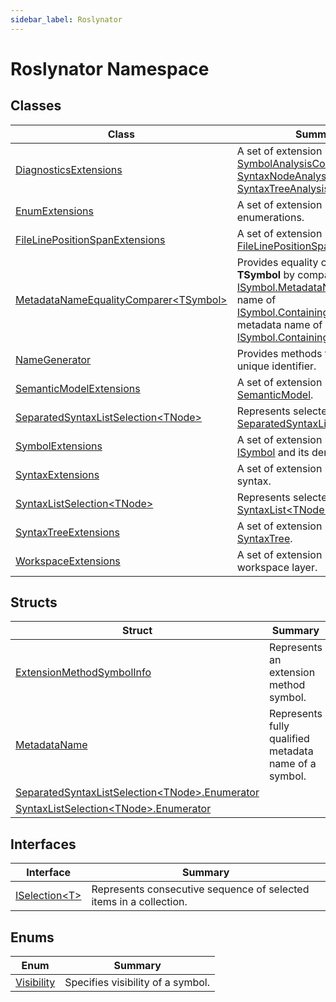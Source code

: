 ```yaml
---
sidebar_label: Roslynator
---
```


# Roslynator Namespace

## Classes

| Class | Summary |
| ----- | ------- |
| [DiagnosticsExtensions](DiagnosticsExtensions/index.md) | A set of extension methods for [SymbolAnalysisContext](https://docs.microsoft.com/en-us/dotnet/api/microsoft.codeanalysis.diagnostics.symbolanalysiscontext), [SyntaxNodeAnalysisContext](https://docs.microsoft.com/en-us/dotnet/api/microsoft.codeanalysis.diagnostics.syntaxnodeanalysiscontext) and [SyntaxTreeAnalysisContext](https://docs.microsoft.com/en-us/dotnet/api/microsoft.codeanalysis.diagnostics.syntaxtreeanalysiscontext)\. |
| [EnumExtensions](EnumExtensions/index.md) | A set of extension methods for enumerations\. |
| [FileLinePositionSpanExtensions](FileLinePositionSpanExtensions/index.md) | A set of extension methods for [FileLinePositionSpan](https://docs.microsoft.com/en-us/dotnet/api/microsoft.codeanalysis.filelinepositionspan)\. |
| [MetadataNameEqualityComparer&lt;TSymbol&gt;](MetadataNameEqualityComparer-1/index.md) | Provides equality comparison for **TSymbol** by comparing [ISymbol.MetadataName](https://docs.microsoft.com/en-us/dotnet/api/microsoft.codeanalysis.isymbol.metadataname), metadata name of [ISymbol.ContainingType](https://docs.microsoft.com/en-us/dotnet/api/microsoft.codeanalysis.isymbol.containingtype)\(s\) and metadata name of [ISymbol.ContainingNamespace](https://docs.microsoft.com/en-us/dotnet/api/microsoft.codeanalysis.isymbol.containingnamespace)\(s\)\. |
| [NameGenerator](NameGenerator/index.md) | Provides methods to obtain an unique identifier\. |
| [SemanticModelExtensions](SemanticModelExtensions/index.md) | A set of extension methods for a [SemanticModel](https://docs.microsoft.com/en-us/dotnet/api/microsoft.codeanalysis.semanticmodel)\. |
| [SeparatedSyntaxListSelection&lt;TNode&gt;](SeparatedSyntaxListSelection-1/index.md) | Represents selected nodes in a [SeparatedSyntaxList&lt;TNode&gt;](https://docs.microsoft.com/en-us/dotnet/api/microsoft.codeanalysis.separatedsyntaxlist-1)\. |
| [SymbolExtensions](SymbolExtensions/index.md) | A set of extension methods for [ISymbol](https://docs.microsoft.com/en-us/dotnet/api/microsoft.codeanalysis.isymbol) and its derived types\. |
| [SyntaxExtensions](SyntaxExtensions/index.md) | A set of extension method for a syntax\. |
| [SyntaxListSelection&lt;TNode&gt;](SyntaxListSelection-1/index.md) | Represents selected nodes in a [SyntaxList&lt;TNode&gt;](https://docs.microsoft.com/en-us/dotnet/api/microsoft.codeanalysis.syntaxlist-1)\. |
| [SyntaxTreeExtensions](SyntaxTreeExtensions/index.md) | A set of extension methods for [SyntaxTree](https://docs.microsoft.com/en-us/dotnet/api/microsoft.codeanalysis.syntaxtree)\. |
| [WorkspaceExtensions](WorkspaceExtensions/index.md) | A set of extension methods for the workspace layer\. |

## Structs

| Struct | Summary |
| ------ | ------- |
| [ExtensionMethodSymbolInfo](ExtensionMethodSymbolInfo/index.md) | Represents an extension method symbol\. |
| [MetadataName](MetadataName/index.md) | Represents fully qualified metadata name of a symbol\. |
| [SeparatedSyntaxListSelection&lt;TNode&gt;.Enumerator](SeparatedSyntaxListSelection-1/Enumerator/index.md) | |
| [SyntaxListSelection&lt;TNode&gt;.Enumerator](SyntaxListSelection-1/Enumerator/index.md) | |

## Interfaces

| Interface | Summary |
| --------- | ------- |
| [ISelection&lt;T&gt;](ISelection-1/index.md) | Represents consecutive sequence of selected items in a collection\. |

## Enums

| Enum | Summary |
| ---- | ------- |
| [Visibility](Visibility/index.md) | Specifies visibility of a symbol\. |

